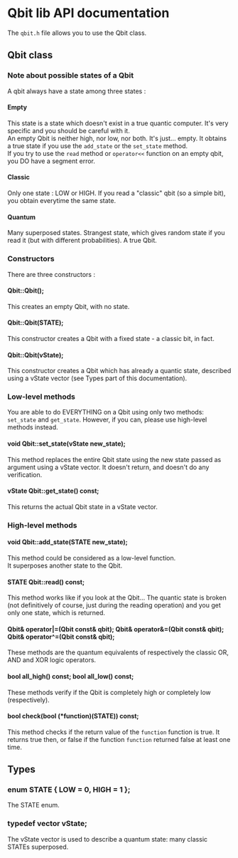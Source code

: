 # Qbit lib API documentation

The `qbit.h` file allows you to use the Qbit class.

## Qbit class

### Note about possible states of a Qbit

A qbit always have a state among three states :

#### Empty

This state is a state which doesn't exist in a true quantic computer. It's very specific and you should be careful with it.  
An empty Qbit is neither high, nor low, nor both. It's just... empty. It obtains a true state if you use the `add_state` or the `set_state` method.  
If you try to use the `read` method or `operator<<` function on an empty qbit, you DO have a segment error.

#### Classic

Only one state : LOW or HIGH. If you read a "classic" qbit (so a simple bit), you obtain everytime the same state.

#### Quantum

Many superposed states. Strangest state, which gives random state if you read it (but with different probabilities). A true Qbit.

### Constructors

There are three constructors :

#### Qbit::Qbit();

This creates an empty Qbit, with no state.

#### Qbit::Qbit(STATE);

This constructor creates a Qbit with a fixed state - a classic bit, in fact.

#### Qbit::Qbit(vState);

This constructor creates a Qbit which has already a quantic state, described using a vState vector (see Types part of this documentation).

### Low-level methods

You are able to do EVERYTHING on a Qbit using only two methods: `set_state` and `get_state`. However, if you can, please use high-level methods instead.

#### void Qbit::set_state(vState new_state);

This method replaces the entire Qbit state using the new state passed as argument using a vState vector. It doesn't return, and doesn't do any verification.

#### vState Qbit::get_state() const;

This returns the actual Qbit state in a vState vector.

### High-level methods

#### void Qbit::add_state(STATE new_state);

This method could be considered as a low-level function.  
It superposes another state to the Qbit.

#### STATE Qbit::read() const;

This method works like if you look at the Qbit... The quantic state is broken (not definitively of course, just during the reading operation) and you get only one state, which is returned.

#### Qbit& operator|=(Qbit const& qbit); Qbit& operator&=(Qbit const& qbit); Qbit& operator^=(Qbit const& qbit);

These methods are the quantum equivalents of respectively the classic OR, AND and XOR logic operators.

#### bool all_high() const; bool all_low() const;

These methods verify if the Qbit is completely high or completely low (respectively).

#### bool check(bool (*function)(STATE)) const;

This method checks if the return value of the `function` function is true. It returns true then, or false if the function `function` returned false at least one time.

## Types

### enum STATE { LOW = 0, HIGH  = 1 };

The STATE enum.

### typedef vector<STATE> vState;

The vState vector is used to describe a quantum state: many classic STATEs superposed.
